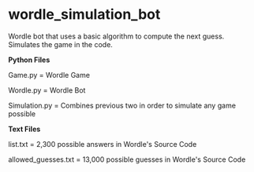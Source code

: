 # wordle_simulation_bot
Wordle bot that uses a basic algorithm to compute the next guess. Simulates the game in the code.



**Python Files**

Game.py = Wordle Game

Wordle.py = Wordle Bot

Simulation.py = Combines previous two in order to simulate any game possible



**Text Files**

list.txt = 2,300 possible answers in Wordle's Source Code

allowed_guesses.txt = 13,000 possible guesses in Wordle's Source Code
